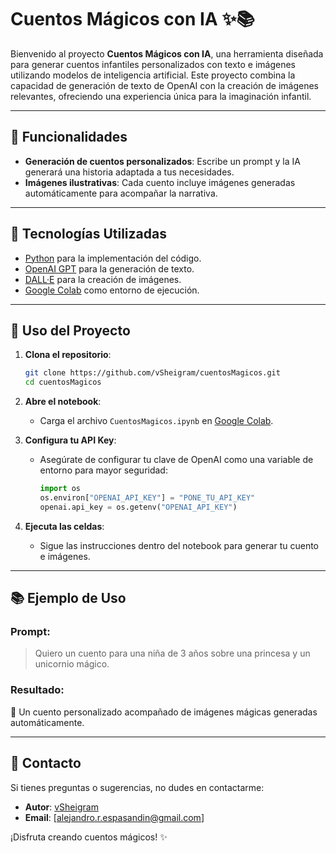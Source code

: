 # Cuentos Mágicos con IA ✨📚

Bienvenido al proyecto **Cuentos Mágicos con IA**, una herramienta diseñada para generar cuentos infantiles personalizados con texto e imágenes utilizando modelos de inteligencia artificial. Este proyecto combina la capacidad de generación de texto de OpenAI con la creación de imágenes relevantes, ofreciendo una experiencia única para la imaginación infantil.

---

## 🚀 Funcionalidades

- **Generación de cuentos personalizados**: Escribe un prompt y la IA generará una historia adaptada a tus necesidades.
- **Imágenes ilustrativas**: Cada cuento incluye imágenes generadas automáticamente para acompañar la narrativa.

---

## 🔧️ Tecnologías Utilizadas

- [Python](https://www.python.org/) para la implementación del código.
- [OpenAI GPT](https://openai.com/) para la generación de texto.
- [DALL·E](https://openai.com/dall-e/) para la creación de imágenes.
- [Google Colab](https://colab.research.google.com/) como entorno de ejecución.

---

## 🔅 Uso del Proyecto

1. **Clona el repositorio**:
   ```bash
   git clone https://github.com/vSheigram/cuentosMagicos.git
   cd cuentosMagicos
   ```

2. **Abre el notebook**:
   - Carga el archivo `CuentosMagicos.ipynb` en [Google Colab](https://colab.research.google.com/).

3. **Configura tu API Key**:
   - Asegúrate de configurar tu clave de OpenAI como una variable de entorno para mayor seguridad:
     ```python
     import os
     os.environ["OPENAI_API_KEY"] = "PONE_TU_API_KEY"
     openai.api_key = os.getenv("OPENAI_API_KEY")
     ```

4. **Ejecuta las celdas**:
   - Sigue las instrucciones dentro del notebook para generar tu cuento e imágenes.

---

## 📚 Ejemplo de Uso

### Prompt:
> Quiero un cuento para una niña de 3 años sobre una princesa y un unicornio mágico.

### Resultado:
🌟 Un cuento personalizado acompañado de imágenes mágicas generadas automáticamente.

---

## 📢 Contacto

Si tienes preguntas o sugerencias, no dudes en contactarme:
- **Autor**: [vSheigram](https://github.com/vSheigram)
- **Email**: [alejandro.r.espasandin@gmail.com]

¡Disfruta creando cuentos mágicos! ✨
